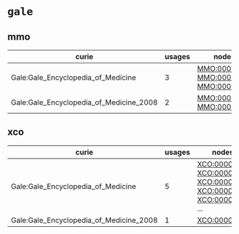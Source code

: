 # `gale`

## mmo

| curie                                   |   usages | nodes                                                                                                                                                                           |
|-----------------------------------------|----------|---------------------------------------------------------------------------------------------------------------------------------------------------------------------------------|
| Gale:Gale_Encyclopedia_of_Medicine      |        3 | [MMO:0000248](http://purl.obolibrary.org/obo/MMO_0000248), [MMO:0000275](http://purl.obolibrary.org/obo/MMO_0000275), [MMO:0000337](http://purl.obolibrary.org/obo/MMO_0000337) |
| Gale:Gale_Encyclopedia_of_Medicine_2008 |        2 | [MMO:0000540](http://purl.obolibrary.org/obo/MMO_0000540), [MMO:0000541](http://purl.obolibrary.org/obo/MMO_0000541)                                                            |

## xco

| curie                                   |   usages | nodes                                                                                                                                                                                                                                                                                                      |
|-----------------------------------------|----------|------------------------------------------------------------------------------------------------------------------------------------------------------------------------------------------------------------------------------------------------------------------------------------------------------------|
| Gale:Gale_Encyclopedia_of_Medicine      |        5 | [XCO:0000140](http://purl.obolibrary.org/obo/XCO_0000140), [XCO:0000243](http://purl.obolibrary.org/obo/XCO_0000243), [XCO:0000248](http://purl.obolibrary.org/obo/XCO_0000248), [XCO:0000249](http://purl.obolibrary.org/obo/XCO_0000249), [XCO:0000250](http://purl.obolibrary.org/obo/XCO_0000250), ... |
| Gale:Gale_Encyclopedia_of_Medicine_2008 |        1 | [XCO:0000361](http://purl.obolibrary.org/obo/XCO_0000361)                                                                                                                                                                                                                                                  |


